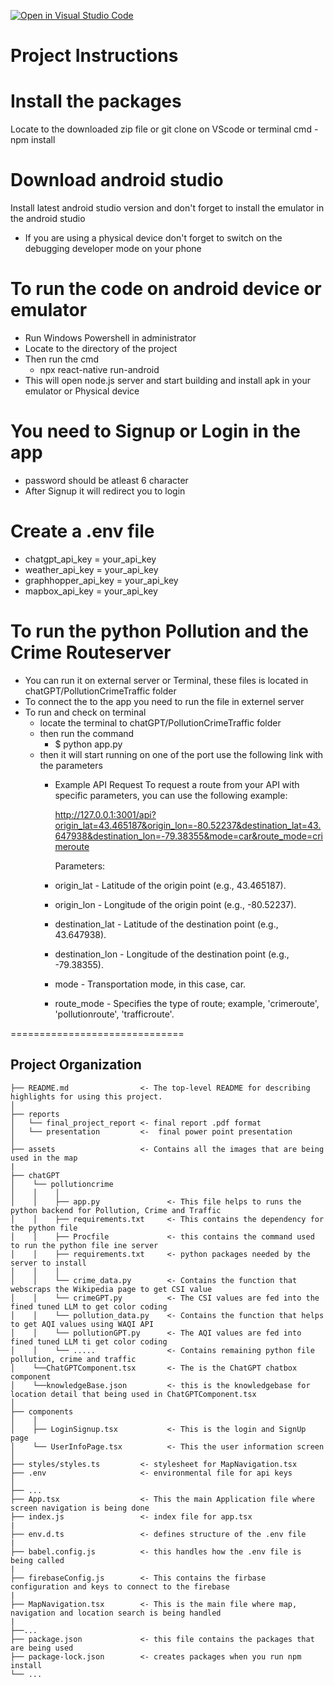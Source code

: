 [![Open in Visual Studio Code](https://classroom.github.com/assets/open-in-vscode-718a45dd9cf7e7f842a935f5ebbe5719a5e09af4491e668f4dbf3b35d5cca122.svg)](https://classroom.github.com/online_ide?assignment_repo_id=14937100&assignment_repo_type=AssignmentRepo)


Project Instructions
==============================
# Install the packages
Locate to the downloaded zip file or git clone on VScode or terminal
cmd - npm install 

# Download android studio
Install latest android studio version and don't forget to install the emulator in the android studio
- If you are using a physical device don't forget to switch on the debugging developer mode on your phone

# To run the code on android device or emulator
- Run Windows Powershell in administrator
- Locate to the directory of the project
- Then run the cmd
  -  npx react-native run-android
- This will open node.js server and start building and install apk in your emulator or Physical device

# You need to Signup or Login in the app
- password should be atleast 6 character
- After Signup it will redirect you to login

# Create a .env file 
- chatgpt_api_key = your_api_key
- weather_api_key = your_api_key
- graphhopper_api_key = your_api_key
- mapbox_api_key = your_api_key

# To run the python Pollution and the Crime Routeserver
- You can run it on external server or Terminal, these files is located in chatGPT/PollutionCrimeTraffic folder
- To connect the to the app you need to run the file in externel server
- To run and check on terminal
  - locate the terminal to chatGPT/PollutionCrimeTraffic folder
  - then run the command
    - $ python app.py
  - then it will start running on one of the port use the following link with the parameters
      - Example API Request
        To request a route from your API with specific parameters, you can use the following example:

        http://127.0.0.1:3001/api?origin_lat=43.465187&origin_lon=-80.52237&destination_lat=43.647938&destination_lon=-79.38355&mode=car&route_mode=crimeroute
        
        Parameters:

      - origin_lat - Latitude of the origin point (e.g., 43.465187).
      - origin_lon - Longitude of the origin point (e.g., -80.52237).
      - destination_lat - Latitude of the destination point (e.g., 43.647938).
      - destination_lon - Longitude of the destination point (e.g., -79.38355).
      - mode - Transportation mode, in this case, car.
      - route_mode - Specifies the type of route; example, 'crimeroute', 'pollutionroute', 'trafficroute'.

==============================

Project Organization
------------

    ├── README.md                <- The top-level README for describing highlights for using this project.
    │
    ├── reports
    │   └── final_project_report <- final report .pdf format
    │   └── presentation         <-  final power point presentation
    │
    ├── assets                   <- Contains all the images that are being used in the map
    |
    ├── chatGPT
    │    └── pollutioncrime
    │    │    │
    │    │    ├── app.py               <- This file helps to runs the python backend for Pollution, Crime and Traffic
    │    │    ├── requirements.txt     <- This contains the dependency for the python file
    │    │    ├── Procfile             <- this contains the command used to run the python file ine server
    │    │    ├── requirements.txt     <- python packages needed by the server to install
    │    │    │
    │    │    └── crime_data.py        <- Contains the function that webscraps the Wikipedia page to get CSI value
    │    │    └── crimeGPT.py          <- The CSI values are fed into the fined tuned LLM to get color coding
    │    │    └── pollution_data.py    <- Contains the function that helps to get AQI values using WAQI API
    │    │    └── pollutionGPT.py      <- The AQI values are fed into fined tuned LLM ti get color coding
    │    │    └── .....                <- Contains remaining python file pollution, crime and traffic
    │    └──ChatGPTComponent.tsx       <- The is the ChatGPT chatbox component
    │    └──knowledgeBase.json         <- this is the knowledgebase for location detail that being used in ChatGPTComponent.tsx
    │
    ├── components
    │    │
    │    ├── LoginSignup.tsx           <- This is the login and SignUp page
    │    └── UserInfoPage.tsx          <- This the user information screen
    │
    ├── styles/styles.ts         <- stylesheet for MapNavigation.tsx
    ├── .env                     <- environmental file for api keys
    │
    ├── ...
    ├── App.tsx                  <- This the main Application file where screen navigation is being done
    ├── index.js                 <- index file for app.tsx
    |
    ├── env.d.ts                 <- defines structure of the .env file
    |
    ├── babel.config.js          <- this handles how the .env file is being called
    |
    ├── firebaseConfig.js        <- This contains the firbase configuration and keys to connect to the firebase
    |
    ├── MapNavigation.tsx        <- This is the main file where map, navigation and location search is being handled
    |
    ├──...
    ├── package.json             <- this file contains the packages that are being used
    ├── package-lock.json        <- creates packages when you run npm install
    └── ...



